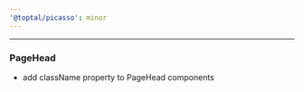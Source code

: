 ```yaml
---
'@toptal/picasso': minor
---
```


---

### PageHead

- add className property to PageHead components
